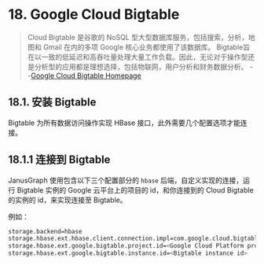 # 18. Google Cloud Bigtable
> Cloud Bigtable 是谷歌的 NoSQL 型大型数据库服务，包括搜索，分析，地图和 Gmail 在内的多项 Google 核心业务都使用了该数据库。
> Bigtable旨在以一致的低延迟和高吞吐量处理大量工作负载。因此，无论对于操作型还是分析型的应用都是理想选择，包括物联网，用户分析和财务数据分析。
>--[Google Cloud Bigtable Homepage][bigtable]

## 18.1. 安装 Bigtable

Bigtable 为所有数据访问操作实现 HBase 接口，此外需要几个配置选项才能连接。

## 18.1.1 连接到 Bigtable

JanusGraph 使用包含以下三个配置部分的 `hbase` 后端，自定义实现的连接，运行 Bigtable 实例的 Google 云平台上的项目的 id，和你连接到的 Cloud Bigtable 的实例的 id，来实现连接至 Bigtable。

例如：
```bash
storage.backend=hbase
storage.hbase.ext.hbase.client.connection.impl=com.google.cloud.bigtable.hbase1_x.BigtableConnection
storage.hbase.ext.google.bigtable.project.id=<Google Cloud Platform project id>
storage.hbase.ext.google.bigtable.instance.id=<Bigtable instance id>
```


[bigtable]:https://cloud.google.com/bigtable/
